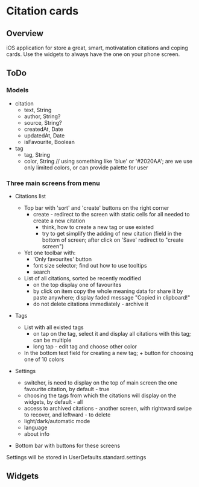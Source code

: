 #  Citation cards
## Overview
iOS application for store a great, smart, motivatation citations and coping cards.
Use the widgets to always have the one on your phone screen.

## ToDo
### Models
- citation
    - text, String
    - author, String?
    - source, String?
    - createdAt, Date
    - updatedAt, Date
    - isFavourite, Boolean
- tag
    - tag, String
    - color, String // using something like 'blue' or '#2020AA'; are we use only limited colors, or can provide palette for user

### Three main screens from menu
- Citations list
    - Top bar with 'sort' and 'create' buttons on the right corner
        - create - redirect to the screen with static cells for all needed to create a new citation
            - think, how to create a new tag or use existed
            - try to get simplify the adding of new citation (field in the bottom of screen; after click on 'Save' redirect to "create screen")
    - Yet one toolbar with:
        - 'Only favourites' button
        - font size selector; find out how to use tooltips
        - search
    - List of all citations, sorted be recently modified
        - on the top display one of favourites
        - by click on item copy the whole meaning data for share it by paste anywhere; display faded message "Copied in clipboard!"
        - do not delete citations immediately - archive it
- Tags
    - List with all existed tags
        - on tap on the tag, select it and display all citations with this tag; can be multiple
        - long tap - edit tag and choose other color
    - In the bottom text field for creating a new tag; + button for choosing one of 10 colors
- Settings
    - switcher, is need to display on the top of main screen the one favourite citation, by default - true
    - choosing the tags from which the citations will display on the widgets, by default - all
    - access to archived citations - another screen, with rightward swipe to recover, and leftward - to delete
    - light/dark/automatic mode
    - language
    - about info

- Bottom bar with buttons for these screens

Settings will be stored in UserDefaults.standard.settings

## Widgets
